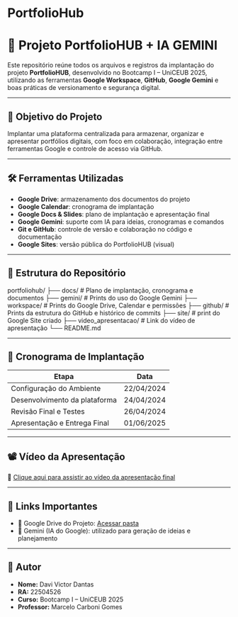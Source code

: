 # PortfolioHub

# 📌 Projeto PortfolioHUB + IA GEMINI

Este repositório reúne todos os arquivos e registros da implantação do projeto **PortfolioHUB**, desenvolvido no Bootcamp I – UniCEUB 2025, utilizando as ferramentas **Google Workspace**, **GitHub**, **Google Gemini** e boas práticas de versionamento e segurança digital.

---

## 🧠 Objetivo do Projeto

Implantar uma plataforma centralizada para armazenar, organizar e apresentar portfólios digitais, com foco em colaboração, integração entre ferramentas Google e controle de acesso via GitHub.

---

## 🛠️ Ferramentas Utilizadas

- **Google Drive**: armazenamento dos documentos do projeto  
- **Google Calendar**: cronograma de implantação  
- **Google Docs & Slides**: plano de implantação e apresentação final  
- **Google Gemini**: suporte com IA para ideias, cronogramas e comandos  
- **Git e GitHub**: controle de versão e colaboração no código e documentação  
- **Google Sites**: versão pública do PortfolioHUB (visual)

---

## 📁 Estrutura do Repositório

portfoliohub/
├── docs/ # Plano de implantação, cronograma e documentos
├── gemini/ # Prints do uso do Google Gemini
├── workspace/ # Prints do Google Drive, Calendar e permissões
├── github/ # Prints da estrutura do GitHub e histórico de commits
├── site/ # print do Google Site criado
├── video_apresentacao/ # Link do vídeo de apresentação
└── README.md 

---

## 📅 Cronograma de Implantação

| Etapa                            | Data          |
|----------------------------------|---------------|
| Configuração do Ambiente         | 22/04/2024    |
| Desenvolvimento da plataforma    | 24/04/2024    |
| Revisão Final e Testes           | 26/04/2024    |
| Apresentação e Entrega Final     | 01/06/2025    |

---

## 📽️ Vídeo da Apresentação

🔗 [Clique aqui para assistir ao vídeo da apresentação final](https://link-do-video-aqui.com)

---

## 🔗 Links Importantes

- 📁 Google Drive do Projeto: [Acessar pasta](https://drive.google.com/drive/folders/1ok_4KtDjTOYdyRba27g4At6Do20I4EZk)  
- 🧠 Gemini (IA do Google): utilizado para geração de ideias e planejamento  


---

## 👤 Autor

- **Nome:** Davi Victor Dantas  
- **RA:** 22504526  
- **Curso:** Bootcamp I – UniCEUB 2025  
- **Professor:** Marcelo Carboni Gomes
